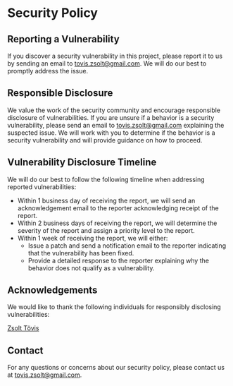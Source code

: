 # Security Policy

## Reporting a Vulnerability

If you discover a security vulnerability in this project, please report it to us by sending an email to
tovis.zsolt@gmail.com. We will do our best to promptly address the issue.

## Responsible Disclosure

We value the work of the security community and encourage responsible disclosure of vulnerabilities. If you are unsure
if a behavior is a security vulnerability, please send an email to tovis.zsolt@gmail.com explaining the suspected issue.
We will work with you to determine if the behavior is a security vulnerability and will provide guidance on how to
proceed.

## Vulnerability Disclosure Timeline

We will do our best to follow the following timeline when addressing reported vulnerabilities:

- Within 1 business day of receiving the report, we will send an acknowledgement email to the reporter acknowledging
  receipt of the report.
- Within 2 business days of receiving the report, we will determine the severity of the report and assign a priority
  level to the report.
- Within 1 week of receiving the report, we will either:
  - Issue a patch and send a notification email to the reporter indicating that the vulnerability has been fixed.
  - Provide a detailed response to the reporter explaining why the behavior does not qualify as a vulnerability.

## Acknowledgements

We would like to thank the following individuals for responsibly disclosing vulnerabilities:

[Zsolt Tövis](https://github.com/toviszsolt)

## Contact

For any questions or concerns about our security policy, please contact us at tovis.zsolt@gmail.com.
